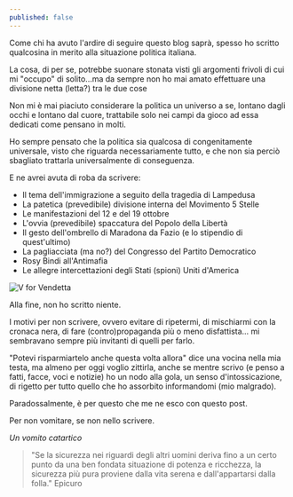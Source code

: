 ```yaml
---
published: false
---
```


Come chi ha avuto l'ardire di seguire questo blog saprà, spesso ho scritto qualcosina in merito alla situazione politica italiana.

La cosa, di per se, potrebbe suonare stonata visti gli argomenti frivoli di cui mi "occupo" di solito...ma da sempre non ho mai amato effettuare una divisione netta (letta?) tra le due cose

Non mi è mai piaciuto considerare la politica un universo a se, lontano dagli occhi e lontano dal cuore, trattabile solo nei campi da gioco ad essa dedicati come pensano in molti.

Ho sempre pensato che la politica sia qualcosa di congenitamente universale, visto che riguarda necessariamente tutto, e che non sia perciò sbagliato trattarla universalmente di conseguenza.

E ne avrei avuta di roba da scrivere:

- Il tema dell'immigrazione a seguito della tragedia di Lampedusa
- La patetica (prevedibile) divisione interna del Movimento 5 Stelle
- Le manifestazioni del 12 e del 19 ottobre
- L'ovvia (prevedibile) spaccatura del Popolo della Libertà
- Il gesto dell'ombrello di Maradona da Fazio (e lo stipendio di quest'ultimo)
- La pagliacciata (ma no?) del Congresso del Partito Democratico
- Rosy Bindi all'Antimafia
- Le allegre intercettazioni degli Stati (spioni) Uniti d'America

![V for Vendetta]({{site.baseurl}}/http://1.bp.blogspot.com/-kKlCvPfuoIE/Umc7sFLvo4I/AAAAAAAAFG8/oE1NG6ic708/s1600/V-for-Vendetta_05-05.jpg)

Alla fine, non ho scritto niente.

I motivi per non scrivere, ovvero evitare di ripetermi, di mischiarmi con la cronaca nera, di fare (contro)propaganda più o meno disfattista... mi sembravano sempre più invitanti di quelli per farlo.

"Potevi risparmiartelo anche questa volta allora"  dice una vocina nella mia testa, ma almeno per oggi voglio zittirla, anche se mentre scrivo (e penso a fatti, facce, voci e notizie) ho un nodo alla gola, un senso d'intossicazione, di rigetto per tutto quello che ho assorbito informandomi (mio malgrado).

Paradossalmente, è per questo che me ne esco con questo post. 

Per non vomitare, se non nello scrivere.

_Un vomito catartico_

> "Se la sicurezza nei riguardi degli altri uomini deriva fino a un certo punto da una ben fondata situazione di potenza e ricchezza, la sicurezza più pura proviene dalla vita serena e dall'appartarsi dalla folla."
Epicuro